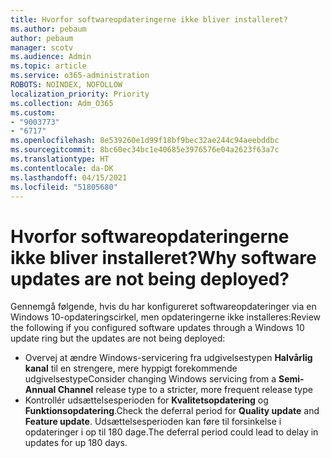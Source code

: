 ```yaml
---
title: Hvorfor softwareopdateringerne ikke bliver installeret?
ms.author: pebaum
author: pebaum
manager: scotv
ms.audience: Admin
ms.topic: article
ms.service: o365-administration
ROBOTS: NOINDEX, NOFOLLOW
localization_priority: Priority
ms.collection: Adm_O365
ms.custom:
- "9003773"
- "6717"
ms.openlocfilehash: 8e539260e1d99f18bf9bec32ae244c94aeebddbc
ms.sourcegitcommit: 8bc60ec34bc1e40685e3976576e04a2623f63a7c
ms.translationtype: HT
ms.contentlocale: da-DK
ms.lasthandoff: 04/15/2021
ms.locfileid: "51805680"
---
```

# <a name="why-software-updates-are-not-being-deployed"></a><span data-ttu-id="29c2a-102">Hvorfor softwareopdateringerne ikke bliver installeret?</span><span class="sxs-lookup"><span data-stu-id="29c2a-102">Why software updates are not being deployed?</span></span>

<span data-ttu-id="29c2a-103">Gennemgå følgende, hvis du har konfigureret softwareopdateringer via en Windows 10-opdateringscirkel, men opdateringerne ikke installeres:</span><span class="sxs-lookup"><span data-stu-id="29c2a-103">Review the following if you configured software updates through a Windows 10 update ring but the updates are not being deployed:</span></span>  

- <span data-ttu-id="29c2a-104">Overvej at ændre Windows-servicering fra udgivelsestypen  **Halvårlig kanal**  til en strengere, mere hyppigt forekommende udgivelsestype</span><span class="sxs-lookup"><span data-stu-id="29c2a-104">Consider changing Windows servicing from a  **Semi-Annual Channel**  release type to a stricter, more frequent release type</span></span>  
- <span data-ttu-id="29c2a-105">Kontrollér udsættelsesperioden for  **Kvalitetsopdatering**  og  **Funktionsopdatering**.</span><span class="sxs-lookup"><span data-stu-id="29c2a-105">Check the deferral period for  **Quality update**  and  **Feature update**.</span></span> <span data-ttu-id="29c2a-106">Udsættelsesperioden kan føre til forsinkelse i opdateringer i op til 180 dage.</span><span class="sxs-lookup"><span data-stu-id="29c2a-106">The deferral period could lead to delay in updates for up 180 days.</span></span>
